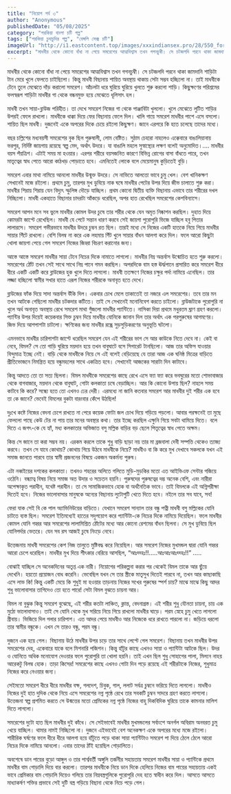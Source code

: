 ```yaml
---
title: "নিয়োগ পর্ব ৩"
author: "Anonymous"
publishedDate: "05/08/2025"
category: "পরকিয়া বাংলা চটি গল্প"
tags: ["পরকিয়া চুদাচুদির গল্প", "বেঙ্গলি সেক্স চটি"]
imageUrl: "http://i1.eastcontent.top/images/xxxindiansex.pro/28/550_for_the_camera.jpg"
excerpt: "মাধবীর থেকে কোনো বাঁধা না পেয়ে সমরেশের আত্মবিশ্বাস তখন গগনচুম্বী। সে চটজলদি পরনে থাকা জামদানি শাড়িটা টান মেরে খুলে ফেলতে চাইছিলো। কিন্তু মাধবী বিছানায় শায়িত অবস্থায় থাকায় সেটা সম্ভব হচ্ছিলো না। তাই মা..."
---
```


মাধবীর থেকে কোনো বাঁধা না পেয়ে সমরেশের আত্মবিশ্বাস তখন গগনচুম্বী। সে চটজলদি পরনে থাকা জামদানি শাড়িটা টান মেরে খুলে ফেলতে চাইছিলো। কিন্তু মাধবী বিছানায় শায়িত অবস্থায় থাকায় সেটা সম্ভব হচ্ছিলো না। তাই মাধবীকে টেনে তুলে মেঝেতে দাঁড় করালো সমরেশ। আঁচলটা ধরে ঘুরিয়ে ঘুরিয়ে খুলতে শুরু করলো শাড়ি। কিছুক্ষণের পরিশ্রমের ফলস্বরূপ শাড়িটা মাধবীর গা থেকে বন্ধনমুক্ত হয়ে মেঝেতে ধূলিসাৎ হল।


মাধবী তখন সায়া-ব্লাউজ পরিহীত। তা দেখে সমরেশ নিজের গা থেকে পাঞ্জাবিটা খুললো। খুলে মেঝেতে লুটিত শাড়ির উপরই ফেলে রাখলো। মাধবীকে ধাক্কা দিয়ে ফের বিছানায় ফেলে দিল। খালি গায়ে সমরেশ মাধবীর পাশে এসে বসলো। শায়িত ছিল মাধবী। দুজনেই একে অপরের দিকে চেয়ে রইলো কিছুক্ষণ। জানে এরপরে কি হতে চলেছে তাদের মধ্যে।


বছর চল্লিশের মধ্যবয়সী সমরেশের বুক ছিল পুরুষালী, লোম বেষ্টিত। সুঠাম চেহারা নাহলেও এক্কেবারে বাঙালিয়ানায় ভরপুর, নির্দিষ্ট জায়গায় রয়েছে স্বল্প মেদ, অর্থাৎ উদরে। যা বাঙালি মহলে সুস্বাস্থ্যের লক্ষণ বলেই অনুমোদিত।…. মাধবীর বয়স পঁয়ত্রিশ। এটাই সময় মা হওয়ার। এরপর শরীরে বয়সজনিত কারণে বিভিন্ন রোগের বাসা বাঁধতে পারে, তখন মাতৃত্বের স্বাধ পেতে আরো কাঠখড় পোড়াতে হবে। এমনিতেই লোকে বলে মেয়েমানুষ কুড়িতেই বুড়ি।


সমরেশ এবার মাথা নামিয়ে আনলো মাধবীর উন্মুক্ত উদরে। সে নাভিতে আলতো ভাবে চুমু খেল। বেশ খানিকক্ষণ সেখানেই মজে রইলো। প্রথমে চুমু, তারপর মুখ ডুবিয়ে নাক ঘষে মাধবীর পেটের উপর দিয়ে জীভ চালাতে শুরু করা। মাধবীর শিরায় শিরায় যেন বিদ্যুৎ স্ফুলিঙ্গ দৌড়ে যাচ্ছিল। প্রথম কোনো দ্বিতীয় ব্যক্তি বিছানায় এভাবে তার শরীরের দখল নিচ্ছিলো। মাধবী একহাতে বিছানার চাদরটা আঁকড়ে ধরেছিল, অপর হাত রেখেছিল সমরেশের কেশবিন্যাসে।


সমরেশ আপন মনে সব ভুলে মাধবীর কোমল উদর চুষে তার শরীর থেকে যেন অমৃত নিষ্কাশন করছিল। দুহাত দিয়ে কোমরটা জাপ্টে রেখেছিল। মাধবী যে পেটে সন্তান ধারণ করবে সেই জায়গা পুরোপুরি ভিজে যাচ্ছিল হবু পিতার লালারসে। সমরেশ গভীরভাবে মাধবীর উদরে চুম্বন রত ছিল। তারই মধ্যে সে নিজের একটি হাতকে নিয়ে গিয়ে মাধবীর সায়ার গিঁটে রাখলো। বেশি বিলম্ব না করে এক লহমায় গিঁট খুলে সায়ার বাঁধন আলগা করে দিল। ফলে আরো কিছুটা খোলা জায়গা পেয়ে গেল সমরেশ নিজের জিহ্বা বিচরণ করানোর জন্য।


আস্তে আস্তে সমরেশ মাধবীর সায়া টেনে নিচের দিকে নামাতে লাগলো। মাধবীর নিম্ন অন্তর্বাস উন্মোচিত হতে শুরু করলো। সমরেশের ঠোঁট তখন সেই সাথে সাথে নিম্ন পানে গমন করছিল। অপরদিকে বাম হস্ত ঊর্দ্ধপানে প্রসারিত করে সমরেশ ধীরে ধীরে একটি একটি করে ব্লাউজের হুক খুলে দিতে লাগলো। মাধবী ততক্ষণে নিজের চক্ষুর পর্দা নামিয়ে এনেছিল। তার লজ্জা হচ্ছিলো স্বামীর সখার হাতে এরূপ নিজের শরীরকে অনাবৃত হতে দেখে।


ব্লাউজের ফাঁক দিয়ে সাদা অন্তর্বাস উঁকি দিল। একবার চোখ মেলে তাকাতেই তা নজরে এল সমরেশের। তবে তার মন তখন আটকে গেছিলো মাধবীর চটকদার কটিতে। তাই সে সেখানেই মনোনিবেশ করতে চাইলো। ব্লাউজটাকে পুরোপুরি না খুলে অর্ধ অনাবৃত অবস্থায় রেখে সমরেশ মাথা গুঁজলো মাধবীর প্যান্টিতে। নাসিকা দিয়া প্রথমে মধুরতম ঘ্রাণ গ্রহণ করলো। প্যান্টির উপর দিয়েই কয়েকবার সিক্ত চুম্বন দিয়ে মাধবীর যোনিকে জানান দিল তার অর্থাৎ এক পরপুরুষের আগমণের। জিভ দিয়ে আশপাশটা চাটলো। ক্ষণিকের জন্য মাধবীর রন্ধ্রে সুড়সুড়িকরণের অনুভূতি ঘটলো।


এমনভাবে মাধবীর চারিপাশটা জাপ্টে ধরেছিল সমরেশ যেন এই শরীরের ভাগ সে আর কাউকে নিতে দেবে না। কেই বা নেবে, বিমল? সে তো গাড়ি ঘুরিয়ে ময়দান হয়ে তখন বাবুঘাটে বসে সিগারেট টানছিলো। আজ তার অফিস যাওয়ার বিন্দুমাত্র ইচ্ছে নেই। বাড়ি থেকে মাধবীকে নিয়ে সে এই বলেই বেড়িয়েছে যে তারা আজ এক ঘনিষ্ঠ মিত্রের বাড়িতে প্রীতিভোজনে নিমন্ত্রিত হয়ে বন্ধুমহলের সাথে একত্রিত হবে। সেখানেই আজকের সারাটা দিন কাটাবে।


কিন্তু আদতে তো তা সত্য ছিলনা। বিমল মাধবীকে সমরেশের কাছে রেখে এসে ফ্যা ফ্যা করে ভবঘুরের মতো শোভাবাজার থেকে বাগবাজার, ময়দান থেকে বাবুঘাট, গোটা কলকাতা চষে বেড়াচ্ছিল। আর কি কোনো উপায় ছিল? নাহলে সময় কাটবে কি করে? সন্ধ্যে হতে তো এখনও ঢের দেরী। এরমধ্যে না জানি কতবার সমরেশ আর মাধবীর দুই শরীর এক হবে তা কে জানে? ভেবেই বিমলের বুকটা বারংবার কেঁপে উঠছিল!


দুঃখে কষ্টে নিজের বেদনা চেপে রাখতে না পেরে কয়েক ফোটা জল চোখ দিয়ে গড়িয়ে পড়লো। আবার পরক্ষনেই তা মুছে ফেললো পাছে কেউ টের না পায় তার মনের অবস্থার কথা। তার ইচ্ছে করছিল এক্ষুনি গিয়ে সবটা থামিয়ে দিতে। বলে দিতে এ জগৎ-কে যে হ্যাঁ, মধ্য কলকাতার অভিজাত বসু মল্লিক বাড়ির বড় ছেলে পিতৃত্বের স্বাধ পেতে অক্ষম।


কিন্ত সে জানে তা করা সম্ভব নয়। এরকম করলে তাকে শুধু বাড়ি ছাড়া নয় তার মা ব্রজবালা দেবী সম্পত্তি থেকেও ত্যাজ্য করবে। তখন সে যাবে কোথায়? কোথায় গিয়ে উঠবে মাধবীকে নিয়ে? মাধবীও বা কি করে মুখ দেখাবে সকলকে যখন এই সমাজ জানতে পারবে তার স্বামী প্রজননের বিষয়ে একজন অকর্মন্য পুরুষ।


এটা নব্বইয়ের দশকের কলকাতা। তখনও শহরের অলিতে গলিতে মুড়ি-মুড়কির মতো এত আইভিএফ সেন্টার গজিয়ে ওঠেনি। বন্ধ্যাত্ব বিষয় নিয়ে সমাজ অত উদার ও সচেতন হয়নি। পুরুষদের পুরুষত্বের দম্ভ অনেক বেশি, এবং নারীরা অপেক্ষাকৃত পরাধীন, যথেষ্ট পরাধীন। তা সে সামাজিকভাবে হোক বা অর্থনৈতিক ভাবে। তাই বিমলকে এই অগ্নিপরীক্ষা দিতেই হবে। নিজের ভালোবাসার মানুষকে অন্যের বিছানায় লুটোপুটি খেতে দিতে হবে। নইলে তার সব যাবে, সব!


ফেরা যাক সেই বি কে পাল অ্যাভিনিউয়ের বাড়িতে। যেখানে সমরেশ সান্যাল তার বন্ধু পত্নী মাধবী বসু মল্লিকের যোনি চাটতে ব্যস্ত ছিল। সমরেশ ইতিমধ্যেই হাতের সদুপয়োগ করে প্যান্টিটা-কে নিচের দিকে নামিয়ে দিয়েছিল। ফলে মাধবীর কোমল যোনি গহ্বর আর সমরেশের লালামিশ্রিত ঠোঁটের মধ্যে আর কোনো রেশমের বাঁধন ছিলনা। সে মুখ ডুবিয়ে ছিল যোনিপর্দার ভেতরে। যেন সব রস আজই চুষে নিংড়ে নেবে।


উত্তেজনায় মাধবী সমরেশের কেশ নিজ তালুতে মুষ্টিবদ্ধ করে নিয়েছিল। আর সমরেশ নিজের মুখমন্ডল দ্বারা যোনি গহ্বর আরো চেপে ধরেছিল। মাধবীর মুখ দিয়ে শীৎকার বেরিয়ে আসছিল, “আঃহ্হ্হঃ!!…..আঃআঃআঃহ্হ্হঃ!!” …..


বোঝাই যাচ্ছিল সে অনেকদিনের অতৃপ্ত এক নারী। নিয়োগের পরিকল্পনা করার পর থেকেই বিমল তাকে আর ছুঁয়ে দেখেনি। হয়তো প্রয়োজন বোধ করেনি। ভেবেছিল যখন সে তার স্ত্রীকে মাতৃসুখ দিতেই পারবে না, তখন আর কাছাকাছি এসে লাভ কি! কিন্তু একটি মেয়ে কি শুধুই মা হওয়ার তাড়নায় নিজের সখের পুরুষের স্পর্শ চায়? মাঝে মাঝে কিছু আদর শুধু ভালোবাসার তাগিদেও তো হতে পারে! সেটা বিমল বুঝতে চায়না আর।


বিমল না বুঝুক কিন্তু সমরেশ বুঝেছে, এই শরীর কতটা লাঞ্চিত, ক্লান্ত, বেদনাগ্রস্ত। এই শরীর শুধু যৌনতা চায়না, চায় এক মুঠো ভালোবাসাও। তাই সে যোনি থেকে মুখ সরিয়ে নিয়ে গিয়ে রাখলো মাধবীর ঘাড়ে। পরম স্নেহে চুমু খেতে লাগলো গ্রীবায়। ভিজিয়ে দিল গলার চারিপাশ। এত আদর পেয়ে মাধবীও আর নিজেকে ধরে রাখতে পারলো না। জড়িয়ে ধরলো তার স্বামীর বন্ধুকে। এখন সে তারও বন্ধু, পরম বন্ধু।


দুজনে এক হয়ে গেল। বিছানায় উঠে মাধবীর উপর চড়ে তার সাথে লেপ্টে গেল সমরেশ। বিছানায় তখন মাধবীর উপর সমরেশের দেহ, একেবারে যাকে বলে মিশনারি পজিশন। কিন্তু হাঁটুর কাছে এখনও সায়া ও প্যান্টিটা আটকে ছিল। উদর ও যোনিতে অধিক মনোযোগ দেওয়ার ফলে পুরোপুরি তা খোলা হয়নি। তাই এখন ছিল শুধু সোহাগের পালা, মিলনে নাহয় আরেকটু বিলম্ব হোক। তাড়া কিসের! সমরেশের কাছে এখনও গোটা দিন পড়ে রয়েছে এই শরীরটাকে নিজের, শুধুমাত্র নিজের করে নেওয়ার জন্য।


সেইমতো সমরেশ ধীরে ধীরে মাধবীর বক্ষ, গলদেশ, চিবুক, গাল, ললাট সর্বত্র চুম্বনে ভরিয়ে দিতে লাগলো। মাধবীও নিজের দুই হাত দুদিক থেকে নিয়ে এসে সমরেশের নগ্ন পৃষ্ঠে রেখে তার সবকটি চুম্বন সাদরে গ্রহণ করতে লাগলো। উত্তেজনা স্বল্প প্রশমিত করতে সে উন্মত্তের মতো প্রেমিকের নগ্ন পৃষ্ঠে নিজের বাহু দিকবিদিক ঘুরিয়ে তাকে কামনার মালিশ দিতে লাগলো।


সমরেশের দুটো হাত ছিল মাধবীর দুই কাঁধে। সে সেইভাবেই মাধবীর মুখমন্ডলের সর্বাংশে অনর্গল অবিরাম অনবরত চুমু খেয়ে যাচ্ছিল। থামার নামই নিচ্ছিলো না। দুজনে এইভাবেই বেশ অনেকক্ষণ একে অপরের মধ্যে মজে রইলো। শারীরিক ঘর্ষণের ফলে ধীরে ধীরে আলগা হয়ে হাঁটুতে পড়ে থাকা সায়া প্যান্টিটাও সমরেশ পা দিয়ে ঠেলে ঠেলে আরো নিচের দিকে নামিয়ে আনলো। এবার তাদের ঠাঁই হয়েছিল গোড়ালিতে।


অবশেষে ডান পায়ের বুড়ো আঙ্গুল ও তার পার্শ্ববর্তী অঙ্গুলি তর্জনীর সহায়তায় সমরেশ মাধবীর সায়া ও প্যান্টিকে প্রথমে মাধবীর বাম গোড়ালি দিয়ে বার করলো। তারপর মাধবীকে নিয়ে ডান দিকে হেলিয়ে নিজের বাম পায়ের সহায়তায় একই ভাবে প্রেমিকার বাম গোড়ালি দিয়েও গলিয়ে তার নিম্নবস্ত্রগুলিকে পুরোপুরি দেহ হতে স্বাধীন করে দিল। আসতে আসতে মাধ্যাকর্ষণ শক্তির প্রভাবে সেই দুটি বস্ত্র গড়িয়ে বিছানা থেকে নিচে পড়ে গেল।
